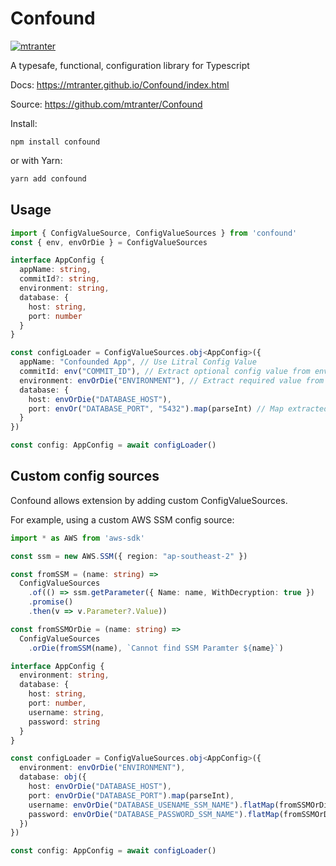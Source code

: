 # Confound

[![mtranter](https://circleci.com/gh/mtranter/Confound.svg?style=shield)](https://app.circleci.com/pipelines/github/mtranter/Confound)

A typesafe, functional, configuration library for Typescript

Docs: https://mtranter.github.io/Confound/index.html

Source: https://github.com/mtranter/Confound

Install:
```
npm install confound
```
or with Yarn:
```sh
yarn add confound
```


## Usage

```typescript
import { ConfigValueSource, ConfigValueSources } from 'confound'
const { env, envOrDie } = ConfigValueSources

interface AppConfig {
  appName: string,
  commitId?: string,
  environment: string,
  database: {
    host: string,
    port: number
  }
}

const configLoader = ConfigValueSources.obj<AppConfig>({
  appName: "Confounded App", // Use Litral Config Value
  commitId: env("COMMIT_ID"), // Extract optional config value from env variable
  environment: envOrDie("ENVIRONMENT"), // Extract required value from env variable
  database: { 
    host: envOrDie("DATABASE_HOST"),
    port: envOr("DATABASE_PORT", "5432").map(parseInt) // Map extracted config values to required types.
  }
})

const config: AppConfig = await configLoader()

```

## Custom config sources

Confound allows extension by adding custom ConfigValueSources.

For example, using a custom AWS SSM config source:

```typescript
import * as AWS from 'aws-sdk'

const ssm = new AWS.SSM({ region: "ap-southeast-2" })

const fromSSM = (name: string) => 
  ConfigValueSources
    .of(() => ssm.getParameter({ Name: name, WithDecryption: true })
    .promise()
    .then(v => v.Parameter?.Value))

const fromSSMOrDie = (name: string) => 
  ConfigValueSources
    .orDie(fromSSM(name), `Cannot find SSM Paramter ${name}`)

interface AppConfig {
  environment: string,
  database: {
    host: string,
    port: number,
    username: string,
    password: string
  }
}

const configLoader = ConfigValueSources.obj<AppConfig>({
  environment: envOrDie("ENVIRONMENT"),
  database: obj({
    host: envOrDie("DATABASE_HOST"),
    port: envOrDie("DATABASE_PORT").map(parseInt),
    username: envOrDie("DATABASE_USENAME_SSM_NAME").flatMap(fromSSMOrDie),
    password: envOrDie("DATABASE_PASSWORD_SSM_NAME").flatMap(fromSSMOrDie)
  })
})

const config: AppConfig = await configLoader()
```
